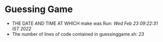 # Guessing Game
- THE DATE AND TIME AT WHICH make was Run: *Wed Feb 23 09:22:31 IST 2022*
- The number of lines of code contained in guessinggame.sh: *23*
